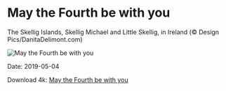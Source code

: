 # May the Fourth be with you

The Skellig Islands, Skellig Michael and Little Skellig, in Ireland (© Design Pics/DanitaDelimont.com)

![May the Fourth be with you](https://bing.com/th?id=OHR.SkelligMichael_EN-US5274283608_UHD.jpg&rf=LaDigue_UHD.jpg&pid=hp&w=1024&h=576)

Date: 2019-05-04

Download 4k: [May the Fourth be with you](https://bing.com/th?id=OHR.SkelligMichael_EN-US5274283608_UHD.jpg&rf=LaDigue_UHD.jpg&pid=hp&w=3840&h=2160)

